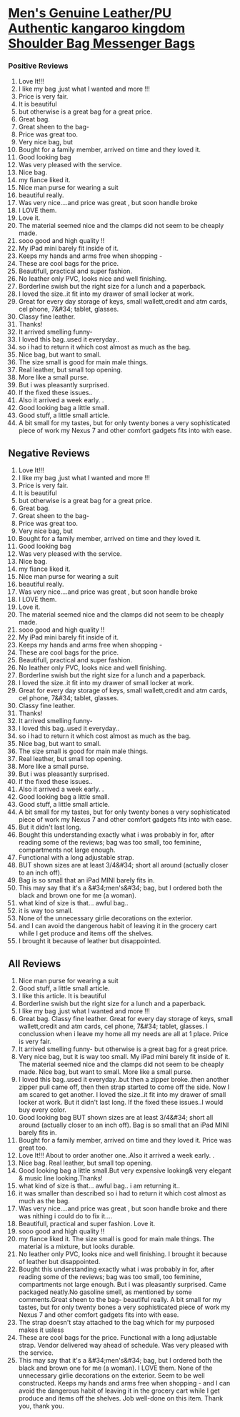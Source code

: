 # [Men&#x27;s Genuine Leather/PU Authentic kangaroo kingdom Shoulder Bag Messenger Bags](https://products.checkmycream.com/products/Men&#x27;s-Genuine-LeatherPU-Authentic-kangaroo-kingdom-Shoulder-Bag-Messenger-Bags.html)

### Positive Reviews

<ol>
      <li>Love It!!!</li>
      <li>I like my bag ,just what I wanted and more !!!</li>
      <li>Price is very fair.</li>
      <li>It is beautiful</li>
      <li>but otherwise is a great bag for a great price.</li>
      <li>Great bag.</li>
      <li>Great sheen to the bag-</li>
      <li>Price was great too.</li>
      <li>Very nice bag, but</li>
      <li>Bought for a family member, arrived on time and they loved it.</li>
      <li>Good looking bag</li>
      <li>Was very pleased with the service.</li>
      <li>Nice bag.</li>
      <li>my fiance liked it.</li>
      <li>Nice man purse for wearing a suit</li>
      <li>beautiful really.</li>
      <li>Was very nice....and price was great , but soon handle broke</li>
      <li>I LOVE them.  </li>
      <li>Love it.</li>
      <li>The material seemed nice and the clamps did not seem to be cheaply made.</li>
      <li>sooo good and high quality !!</li>
      <li>My iPad mini barely fit inside of it.</li>
      <li>Keeps my hands and arms free when shopping -</li>
      <li>These are cool bags for the price.  </li>
      <li>Beautifull, practical and super fashion.</li>
      <li>No leather only PVC, looks nice and well finishing.</li>
      <li>Borderline swish but the right size for a lunch and a paperback.</li>
      <li>I loved the size..it fit into my drawer of small locker at work.</li>
      <li>Great for every day storage of keys, small wallett,credit and atm cards, cel phone, 7&amp;#34; tablet, glasses.</li>
      <li>Classy fine leather.</li>
      <li>Thanks!</li>
      <li>It arrived smelling funny-</li>
      <li>I loved this bag..used it everyday..</li>
      <li>so i had to return it which cost almost as much as the bag.</li>
      <li>Nice bag, but want to small.</li>
      <li>The size small is good for main male things.</li>
      <li>Real leather, but small top opening.</li>
      <li>More like a small purse.</li>
      <li>But i was pleasantly surprised.</li>
      <li>If the fixed these issues..</li>
      <li>Also it arrived a week early. .</li>
      <li>Good looking bag a little small.</li>
      <li>Good stuff, a little small article.</li>
      <li>A bit small for my tastes, but for only twenty bones a very sophisticated piece of work my Nexus 7 and other comfort gadgets fits into with ease.</li>
</ol>


<h2>Negative Reviews</h2>
<ol>
<li> Love It!!!</li>
<li> I like my bag ,just what I wanted and more !!!</li>
<li> Price is very fair.</li>
<li> It is beautiful</li>
<li> but otherwise is a great bag for a great price.</li>
<li> Great bag.</li>
<li> Great sheen to the bag-</li>
<li> Price was great too.</li>
<li> Very nice bag, but</li>
<li> Bought for a family member, arrived on time and they loved it.</li>
<li> Good looking bag</li>
<li> Was very pleased with the service.</li>
<li> Nice bag.</li>
<li> my fiance liked it.</li>
<li> Nice man purse for wearing a suit</li>
<li> beautiful really.</li>
<li> Was very nice....and price was great , but soon handle broke</li>
<li> I LOVE them.  </li>
<li> Love it.</li>
<li> The material seemed nice and the clamps did not seem to be cheaply made.</li>
<li> sooo good and high quality !!</li>
<li> My iPad mini barely fit inside of it.</li>
<li> Keeps my hands and arms free when shopping -</li>
<li> These are cool bags for the price.  </li>
<li> Beautifull, practical and super fashion.</li>
<li> No leather only PVC, looks nice and well finishing.</li>
<li> Borderline swish but the right size for a lunch and a paperback.</li>
<li> I loved the size..it fit into my drawer of small locker at work.</li>
<li> Great for every day storage of keys, small wallett,credit and atm cards, cel phone, 7&amp;#34; tablet, glasses.</li>
<li> Classy fine leather.</li>
<li> Thanks!</li>
<li> It arrived smelling funny-</li>
<li> I loved this bag..used it everyday..</li>
<li> so i had to return it which cost almost as much as the bag.</li>
<li> Nice bag, but want to small.</li>
<li> The size small is good for main male things.</li>
<li> Real leather, but small top opening.</li>
<li> More like a small purse.</li>
<li> But i was pleasantly surprised.</li>
<li> If the fixed these issues..</li>
<li> Also it arrived a week early. .</li>
<li> Good looking bag a little small.</li>
<li> Good stuff, a little small article.</li>
<li> A bit small for my tastes, but for only twenty bones a very sophisticated piece of work my Nexus 7 and other comfort gadgets fits into with ease.</li>
<li> But it didn&#x27;t last long.</li>
<li> Bought this understanding exactly what i was probably in for, after reading some of the reviews; bag was too small, too feminine, compartments not large enough.</li>
<li> Functional with a long adjustable strap.  </li>
<li> BUT shown sizes are at least 3/4&amp;#34; short all around (actually closer to an inch off).  </li>
<li> Bag is so small that an iPad MINI barely fits in.</li>
<li> This may say that it&#x27;s a &amp;#34;men&#x27;s&amp;#34; bag, but I ordered both the black and brown one for me (a woman).  </li>
<li> what kind of size is that... awful bag..</li>
<li> it is way too small.</li>
<li> None of the unnecessary girlie decorations on the exterior.  </li>
<li> and I can avoid the dangerous habit of leaving it in the grocery cart while I get produce and items off the shelves.  </li>
<li> I brought it because of leather but disappointed.</li>
</ol>

<h2>All Reviews</h2>

<ol>
    <li> Nice man purse for wearing a suit</li>
    <li> Good stuff, a little small article.</li>
    <li> I like this article. It is beautiful</li>
    <li> Borderline swish but the right size for a lunch and a paperback.</li>
    <li> I like my bag ,just what I wanted and more !!!</li>
    <li> Great bag. Classy fine leather. Great for every day storage of keys, small wallett,credit and atm cards, cel phone, 7&amp;#34; tablet, glasses. I conclussion when i leave my home all my needs are all at 1 place. Price is very fair.</li>
    <li> It arrived smelling funny- but otherwise is a great bag for a great price.</li>
    <li> Very nice bag, but it is way too small. My iPad mini barely fit inside of it. The material seemed nice and the clamps did not seem to be cheaply made. Nice bag, but want to small. More like a small purse.</li>
    <li> I loved this bag..used it everyday..but then a zipper broke..then another zipper pull came off, then then strap started to come off the side.  Now I am scared to get another. I loved the size..it fit into my drawer of small locker at work. But it didn&#x27;t last long. If the fixed these issues..I would buy every color.</li>
    <li> Good looking bag BUT shown sizes are at least 3/4&amp;#34; short all around (actually closer to an inch off).  Bag is so small that an iPad MINI barely fits in.</li>
    <li> Bought for a family member, arrived on time and they loved it. Price was great too.</li>
    <li> Love It!!! About to order another one..Also it arrived a week early. .</li>
    <li> Nice bag. Real leather, but small top opening.</li>
    <li> Good looking bag a little small.But very expensive looking&amp; very elegant &amp; music line looking.Thanks!</li>
    <li> what kind of size is that... awful bag.. i am returning it..</li>
    <li> it was smaller than described so i had to return it which cost almost as much as the bag.</li>
    <li> Was very nice....and price was great , but soon handle broke and there was nithing i could do to fix it....</li>
    <li> Beautifull, practical and super fashion. Love it.</li>
    <li> sooo good and high quality !!</li>
    <li> my fiance liked it. The size small is good for main male things. The material is a mixture, but looks durable.</li>
    <li> No leather only PVC, looks nice and well finishing. I brought it because of leather but disappointed.</li>
    <li> Bought this understanding exactly what i was probably in for, after reading some of the reviews; bag was too small, too feminine, compartments not large enough. But i was pleasantly surprised. Came packaged neatly.No gasoline smell, as mentioned by some comments.Great sheen to the bag- beautiful really. A bit small for my tastes, but for only twenty bones a very sophisticated piece of work my Nexus 7 and other comfort gadgets fits into with ease.</li>
    <li> The strap doesn&#x27;t stay attached to the bag which for my purposed makes it usless</li>
    <li> These are cool bags for the price.  Functional with a long adjustable strap.  Vendor delivered way ahead of schedule.  Was very pleased with the service.</li>
    <li> This may say that it&#x27;s a &amp;#34;men&#x27;s&amp;#34; bag, but I ordered both the black and brown one for me (a woman).  I LOVE them.  None of the unnecessary girlie decorations on the exterior.  Seem to be well constructed.  Keeps my hands and arms free when shopping - and I can avoid the dangerous habit of leaving it in the grocery cart while I get produce and items off the shelves.  Job well-done on this item.  Thank you, thank you.</li>
</ol>




